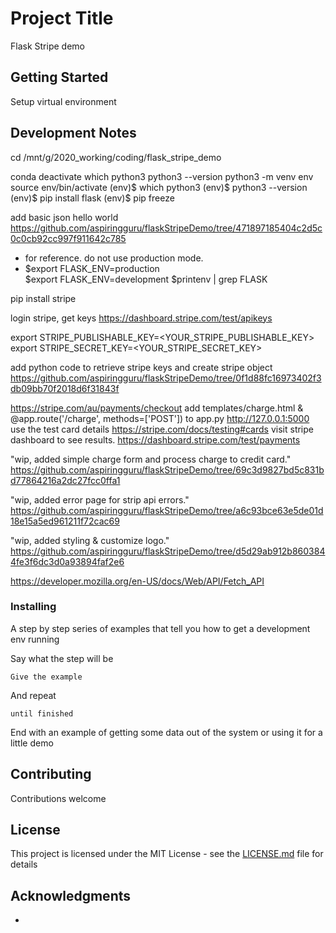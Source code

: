 # Project Title

Flask Stripe demo

## Getting Started

Setup virtual environment


## Development Notes

cd /mnt/g/2020_working/coding/flask_stripe_demo

conda deactivate
which python3
python3 --version
python3 -m venv env
source env/bin/activate
(env)$ which python3
(env)$ python3 --version
(env)$ pip install flask
(env)$ pip freeze


add basic json hello world
https://github.com/aspiringguru/flaskStripeDemo/tree/471897185404c2d5c0c0cb92cc997f911642c785

- for reference. do not use production mode.
- $export FLASK_ENV=production   
$export FLASK_ENV=development
$printenv | grep FLASK

pip install stripe

login stripe, get keys
https://dashboard.stripe.com/test/apikeys

export STRIPE_PUBLISHABLE_KEY=<YOUR_STRIPE_PUBLISHABLE_KEY>
export STRIPE_SECRET_KEY=<YOUR_STRIPE_SECRET_KEY>

add python code to retrieve stripe keys and create stripe object
https://github.com/aspiringguru/flaskStripeDemo/tree/0f1d88fc16973402f3db09bb70f2018d6f31843f


https://stripe.com/au/payments/checkout
add templates/charge.html & @app.route('/charge', methods=['POST']) to app.py
http://127.0.0.1:5000
use the test card details
https://stripe.com/docs/testing#cards
visit stripe dashboard to see results.
https://dashboard.stripe.com/test/payments

"wip, added simple charge form and process charge to credit card."
https://github.com/aspiringguru/flaskStripeDemo/tree/69c3d9827bd5c831bd77864216a2dc27fcc0ffa1


"wip, added error page for strip api errors."
https://github.com/aspiringguru/flaskStripeDemo/tree/a6c93bce63e5de01d18e15a5ed961211f72cac69

"wip, added styling & customize logo."
https://github.com/aspiringguru/flaskStripeDemo/tree/d5d29ab912b8603844fe3f6dc3d0a93894faf2e6

https://developer.mozilla.org/en-US/docs/Web/API/Fetch_API




### Installing

A step by step series of examples that tell you how to get a development env running

Say what the step will be

```
Give the example
```

And repeat

```
until finished
```

End with an example of getting some data out of the system or using it for a little demo




## Contributing

Contributions welcome

## License

This project is licensed under the MIT License - see the [LICENSE.md](LICENSE.md) file for details

## Acknowledgments

*
